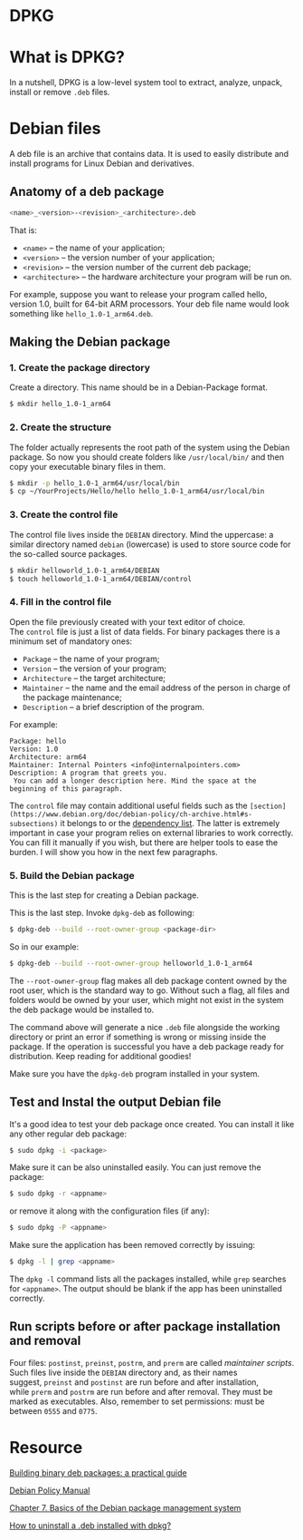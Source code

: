# DPKG

# What is DPKG?

In a nutshell, DPKG is a low-level system tool to extract, analyze, unpack, install or remove `.deb` files.

# Debian files

A deb file is an archive that contains data. It is used to easily distribute and install programs for Linux Debian and derivatives.

## Anatomy of a deb package

```bash
<name>_<version>-<revision>_<architecture>.deb
```

That is:

- `<name>` – the name of your application;
- `<version>` – the version number of your application;
- `<revision>` – the version number of the current deb package;
- `<architecture>` – the hardware architecture your program will be run on.

For example, suppose you want to release your program called hello, version 1.0, built for 64-bit ARM processors. Your deb file name would look something like `hello_1.0-1_arm64.deb`.

## Making the Debian package

### 1. Create the package directory

Create a directory. This name should be in a Debian-Package format.

```bash
$ mkdir hello_1.0-1_arm64
```

### 2. Create the structure

The folder actually represents the root path of the system using the Debian package. So now you should create folders like `/usr/local/bin/` and then copy your executable binary files in them.

```bash
$ mkdir -p hello_1.0-1_arm64/usr/local/bin
$ cp ~/YourProjects/Hello/hello hello_1.0-1_arm64/usr/local/bin
```

### 3. Create the control file

The control file lives inside the `DEBIAN` directory. Mind the uppercase: a similar directory named `debian` (lowercase) is used to store source code for the so-called source packages.

```bash
$ mkdir helloworld_1.0-1_arm64/DEBIAN
$ touch helloworld_1.0-1_arm64/DEBIAN/control
```

### 4. Fill in the control file

Open the file previously created with your text editor of choice. The `control` file is just a list of data fields. For binary packages there is a minimum set of mandatory ones:

- `Package` – the name of your program;
- `Version` – the version of your program;
- `Architecture` – the target architecture;
- `Maintainer` – the name and the email address of the person in charge of the package maintenance;
- `Description` – a brief description of the program.

For example:

```
Package: hello
Version: 1.0
Architecture: arm64
Maintainer: Internal Pointers <info@internalpointers.com>
Description: A program that greets you.
 You can add a longer description here. Mind the space at the beginning of this paragraph.
```

The `control` file may contain additional useful fields such as the `[section](https://www.debian.org/doc/debian-policy/ch-archive.html#s-subsections)` it belongs to or the [dependency list](https://www.debian.org/doc/debian-policy/ch-relationships.html#s-binarydeps). The latter is extremely important in case your program relies on external libraries to work correctly. You can fill it manually if you wish, but there are helper tools to ease the burden. I will show you how in the next few paragraphs.

### 5. Build the Debian package

This is the last step for creating a Debian package.

This is the last step. Invoke `dpkg-deb` as following:

```bash
$ dpkg-deb --build --root-owner-group <package-dir>
```

So in our example:

```bash
$ dpkg-deb --build --root-owner-group helloworld_1.0-1_arm64
```

The `--root-owner-group` flag makes all deb package content owned by the root user, which is the standard way to go. Without such a flag, all files and folders would be owned by your user, which might not exist in the system the deb package would be installed to.

The command above will generate a nice `.deb` file alongside the working directory or print an error if something is wrong or missing inside the package. If the operation is successful you have a deb package ready for distribution. Keep reading for additional goodies!

Make sure you have the `dpkg-deb` program installed in your system.

## Test and Instal the output Debian file

It's a good idea to test your deb package once created. You can install it like any other regular deb package:

```bash
$ sudo dpkg -i <package>
```

Make sure it can be also uninstalled easily. You can just remove the package:

```bash
$ sudo dpkg -r <appname>
```

or remove it along with the configuration files (if any):

```bash
$ sudo dpkg -P <appname>
```

Make sure the application has been removed correctly by issuing:

```bash
$ dpkg -l | grep <appname>
```

The `dpkg -l` command lists all the packages installed, while `grep` searches for `<appname>`. The output should be blank if the app has been uninstalled correctly.

## **Run scripts before or after package installation and removal**

Four files: `postinst`, `preinst`, `postrm`, and `prerm` are called *maintainer scripts*. Such files live inside the `DEBIAN` directory and, as their names suggest, `preinst` and `postinst` are run before and after installation, while `prerm` and `postrm` are run before and after removal. They must be marked as executables. Also, remember to set permissions: must be between `0555` and `0775`.

# Resource

[Building binary deb packages: a practical guide](https://www.internalpointers.com/post/build-binary-deb-package-practical-guide)

[Debian Policy Manual](https://www.debian.org/doc/debian-policy/index.html)

[Chapter 7. Basics of the Debian package management system](https://www.debian.org/doc/manuals/debian-faq/pkg-basics.en.html)

[How to uninstall a .deb installed with dpkg?](https://unix.stackexchange.com/questions/195794/how-to-uninstall-a-deb-installed-with-dpkg)